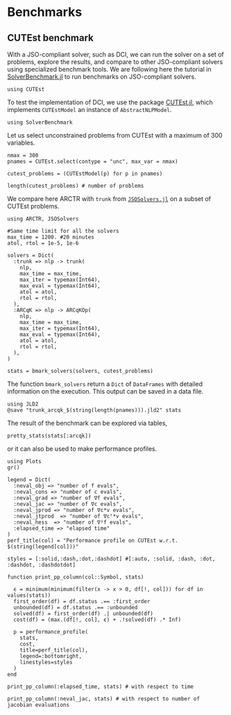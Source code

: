 # Benchmarks

## CUTEst benchmark

With a JSO-compliant solver, such as DCI, we can run the solver on a set of problems, explore the results, and compare to other JSO-compliant solvers using specialized benchmark tools. 
We are following here the tutorial in [SolverBenchmark.jl](https://juliasmoothoptimizers.github.io/SolverBenchmark.jl/v0.3/tutorial/) to run benchmarks on JSO-compliant solvers.
``` @example ex1
using CUTEst
```

To test the implementation of DCI, we use the package [CUTEst.jl](https://github.com/JuliaSmoothOptimizers/CUTEst.jl), which implements `CUTEstModel` an instance of `AbstractNLPModel`. 

``` @example ex1
using SolverBenchmark
```

Let us select unconstrained problems from CUTEst with a maximum of 300 variables.

``` @example ex1
nmax = 300
pnames = CUTEst.select(contype = "unc", max_var = nmax)

cutest_problems = (CUTEstModel(p) for p in pnames)

length(cutest_problems) # number of problems
```

We compare here ARCTR with `trunk` from [`JSOSolvers.jl`](https://github.com/JuliaSmoothOptimizers/JSOSolvers.jl/) on a subset of CUTEst problems.

``` @example ex1
using ARCTR, JSOSolvers

#Same time limit for all the solvers
max_time = 1200. #20 minutes
atol, rtol = 1e-5, 1e-6

solvers = Dict(
  :trunk => nlp -> trunk(
    nlp,
    max_time = max_time,
    max_iter = typemax(Int64),
    max_eval = typemax(Int64),
    atol = atol,
    rtol = rtol,
  ),
  :ARCqK => nlp -> ARCqKOp(
    nlp,
    max_time = max_time,
    max_iter = typemax(Int64),
    max_eval = typemax(Int64),
    atol = atol,
    rtol = rtol,
  ),
)

stats = bmark_solvers(solvers, cutest_problems)
```
The function `bmark_solvers` return a `Dict` of `DataFrames` with detailed information on the execution. This output can be saved in a data file.
``` @example ex1
using JLD2
@save "trunk_arcqk_$(string(length(pnames))).jld2" stats
```
The result of the benchmark can be explored via tables,
``` @example ex1
pretty_stats(stats[:arcqk])
```
or it can also be used to make performance profiles.
``` @example ex1
using Plots
gr()

legend = Dict(
  :neval_obj => "number of f evals", 
  :neval_cons => "number of c evals", 
  :neval_grad => "number of ∇f evals", 
  :neval_jac => "number of ∇c evals", 
  :neval_jprod => "number of ∇c*v evals", 
  :neval_jtprod  => "number of ∇cᵀ*v evals", 
  :neval_hess  => "number of ∇²f evals", 
  :elapsed_time => "elapsed time"
)
perf_title(col) = "Performance profile on CUTEst w.r.t. $(string(legend[col]))"

styles = [:solid,:dash,:dot,:dashdot] #[:auto, :solid, :dash, :dot, :dashdot, :dashdotdot]

function print_pp_column(col::Symbol, stats)
  
  ϵ = minimum(minimum(filter(x -> x > 0, df[!, col])) for df in values(stats))
  first_order(df) = df.status .== :first_order
  unbounded(df) = df.status .== :unbounded
  solved(df) = first_order(df) .| unbounded(df)
  cost(df) = (max.(df[!, col], ϵ) + .!solved(df) .* Inf)

  p = performance_profile(
    stats, 
    cost, 
    title=perf_title(col), 
    legend=:bottomright, 
    linestyles=styles
  )
end

print_pp_column(:elapsed_time, stats) # with respect to time
```

``` @example ex1
print_pp_column(:neval_jac, stats) # with respect to number of jacobian evaluations
```
